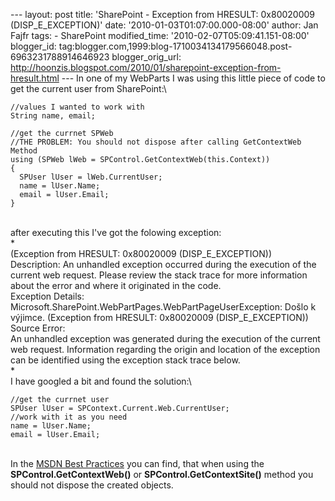 --- layout: post title: 'SharePoint - Exception from HRESULT: 0x80020009
(DISP\_E\_EXCEPTION)' date: '2010-01-03T01:07:00.000-08:00' author: Jan
Fajfr tags: - SharePoint modified\_time: '2010-02-07T05:09:41.151-08:00'
blogger\_id:
tag:blogger.com,1999:blog-1710034134179566048.post-6963231788914646923
blogger\_orig\_url:
http://hoonzis.blogspot.com/2010/01/sharepoint-exception-from-hresult.html
--- In one of my WebParts I was using this little piece of code to get
the current user from SharePoint:\

``` {.brush: .csharp}
//values I wanted to work with
String name, email;

//get the currnet SPWeb
//THE PROBLEM: You should not dispose after calling GetContextWeb Method
using (SPWeb lWeb = SPControl.GetContextWeb(this.Context))
{
  SPUser lUser = lWeb.CurrentUser;
  name = lUser.Name;
  email = lUser.Email;
}
```

\
after executing this I've got the folowing exception:\
*\
(Exception from HRESULT: 0x80020009 (DISP\_E\_EXCEPTION))\
Description: An unhandled exception occurred during the execution of the
current web request. Please review the stack trace for more information
about the error and where it originated in the code.\
Exception Details:
Microsoft.SharePoint.WebPartPages.WebPartPageUserException: Došlo k
výjimce. (Exception from HRESULT: 0x80020009 (DISP\_E\_EXCEPTION))\
Source Error:\
An unhandled exception was generated during the execution of the current
web request. Information regarding the origin and location of the
exception can be identified using the exception stack trace below.\
*\
I have googled a bit and found the solution:\

``` {.brush: .csharp}
//get the currnet user
SPUser lUser = SPContext.Current.Web.CurrentUser;
//work with it as you need
name = lUser.Name;
email = lUser.Email;
```

\
In the [MSDN Best
Practices](http://msdn.microsoft.com/en-us/library/aa973248.aspx) you
can find, that when using the **SPControl.GetContextWeb()** or
**SPControl.GetContextSite()** method you should not dispose the created
objects.
